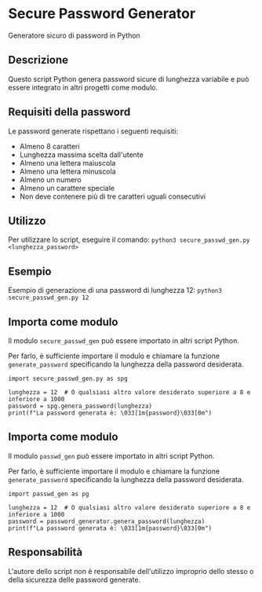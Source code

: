 # Secure Password Generator
 Generatore sicuro di password in Python

## Descrizione
Questo script Python genera password sicure di lunghezza variabile e può essere integrato in altri progetti come modulo. 

## Requisiti della password
Le password generate rispettano i seguenti requisiti:
- Almeno 8 caratteri
- Lunghezza massima scelta dall'utente
- Almeno una lettera maiuscola
- Almeno una lettera minuscola
- Almeno un numero
- Almeno un carattere speciale
- Non deve contenere più di tre caratteri uguali consecutivi

## Utilizzo
Per utilizzare lo script, eseguire il comando:
```python3 secure_passwd_gen.py <lunghezza_password>```

## Esempio
Esempio di generazione di una password di lunghezza 12:
```python3 secure_passwd_gen.py 12```

## Importa come modulo
Il modulo `secure_passwd_gen` può essere importato in altri script Python. 

Per farlo, è sufficiente importare il modulo e chiamare la funzione `generate_password` specificando la lunghezza della password desiderata.

```
import secure_passwd_gen.py as spg

lunghezza = 12  # O qualsiasi altro valore desiderato superiore a 8 e inferiore a 1000
password = spg.genera_password(lunghezza)
print(f"La password generata è: \033[1m{password}\033[0m")
```

## Importa come modulo
Il modulo `passwd_gen` può essere importato in altri script Python. 

Per farlo, è sufficiente importare il modulo e chiamare la funzione `generate_password` specificando la lunghezza della password desiderata.

```
import passwd_gen as pg

lunghezza = 12  # O qualsiasi altro valore desiderato superiore a 8 e inferiore a 1000
password = password_generator.genera_password(lunghezza)
print(f"La password generata è: \033[1m{password}\033[0m")
```

## Responsabilità
L'autore dello script non è responsabile dell'utilizzo improprio dello stesso o della sicurezza delle password generate. 
